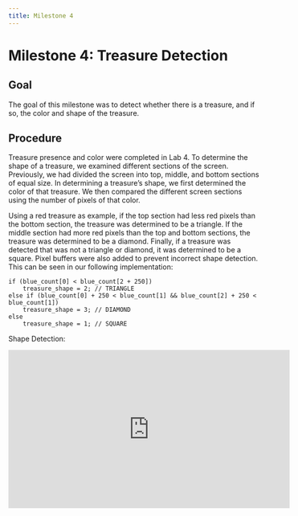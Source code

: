 ```yaml
---
title: Milestone 4
---
```


Milestone 4: Treasure Detection
===============================

## Goal

The goal of this milestone was to detect whether there is a treasure, and if so, the color and shape of the treasure. 

## Procedure

Treasure presence and color were completed in Lab 4. To determine the shape of a treasure, we examined different sections of the screen. Previously, we had divided the screen into top, middle, and bottom sections of equal size. In determining a treasure’s shape, we first determined the color of that treasure. We then compared the different screen sections using the number of pixels of that color. 

Using a red treasure as example, if the top section had less red pixels than the bottom section, the treasure was determined to be a triangle. If the middle section had more red pixels than the top and bottom sections, the treasure was determined to be a diamond. Finally, if a treasure was detected that was not a triangle or diamond, it was determined to be a square. Pixel buffers were also added to prevent incorrect shape detection. This can be seen in our following implementation:

    if (blue_count[0] < blue_count[2 + 250])
        treasure_shape = 2; // TRIANGLE
    else if (blue_count[0] + 250 < blue_count[1] && blue_count[2] + 250 < blue_count[1])
        treasure_shape = 3; // DIAMOND
    else
        treasure_shape = 1; // SQUARE


Shape Detection:

<div class="video"><iframe width="560" height="315" src="https://www.youtube.com/embed/KeySimZ4uKs" frameborder="0" allow="accelerometer; autoplay; encrypted-media; gyroscope; picture-in-picture" allowfullscreen></iframe></div>
